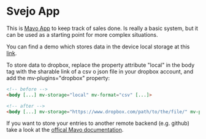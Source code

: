 # Svejo App

This is [Mavo App]([https://mavo.io/]) to keep track of sales done. Is really a basic system, but it can be used as a starting point for more complex situations.

You can find a demo which stores data in the device local storage at this [link](https://svejodemo.netlify.app/).

To store data to dropbox, replace the property attribute "local" in the body tag with the sharable link of a csv o json file in your dropbox account, and add the mv-plugins="dropbox" property:

```html
<!-- before -->
<body [...] mv-storage="local" mv-format="csv" [...]>

<!-- after -->
<body [...] mv-storage="https://www.dropbox.com/path/to/the/file/" mv-plugins="dropbox" mv-format="csv" [...]>

```

If you want to store your entries to another remote backend (e.g. github) take a look at the [offical Mavo documentation](https://mavo.io/docs/storage).
